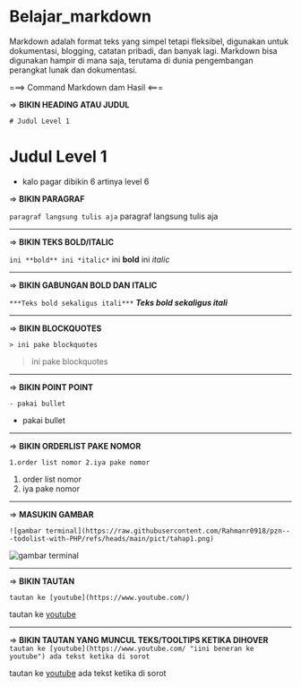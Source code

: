 # Belajar_markdown
Markdown adalah format teks yang simpel tetapi fleksibel, digunakan untuk dokumentasi, blogging, catatan pribadi, dan banyak lagi. Markdown bisa digunakan hampir di mana saja, terutama di dunia pengembangan perangkat lunak dan dokumentasi.

===> Command Markdown dam Hasil <===

=> **BIKIN HEADING ATAU JUDUL**

```# Judul Level 1```
# Judul Level 1
- kalo pagar dibikin 6 artinya level 6

=> **BIKIN PARAGRAF**

```paragraf langsung tulis aja```
paragraf langsung tulis aja<hr>

=> **BIKIN TEKS BOLD/ITALIC**

```ini **bold** ini *italic*```
ini **bold** ini *italic*<hr>

=> **BIKIN GABUNGAN BOLD DAN ITALIC**

```***Teks bold sekaligus itali***```
***Teks bold sekaligus itali***<hr>

=> **BIKIN BLOCKQUOTES**

```> ini pake blockquotes```
> ini pake blockquotes
<hr>

=> **BIKIN POINT POINT**

```- pakai bullet```
- pakai bullet
<hr>

=> **BIKIN ORDERLIST PAKE NOMOR**

```1.order list nomor 2.iya pake nomor```
1. order list nomor 
2. iya pake nomor
<hr>

=> **MASUKIN GAMBAR**

```![gambar terminal](https://raw.githubusercontent.com/Rahmanr0918/pzn---todolist-with-PHP/refs/heads/main/pict/tahap1.png)```

![gambar terminal](https://raw.githubusercontent.com/Rahmanr0918/pzn---todolist-with-PHP/refs/heads/main/pict/tahap1.png)
<hr>

=> **BIKIN TAUTAN**

```tautan ke [youtube](https://www.youtube.com/)```

tautan ke [youtube](https://www.youtube.com/)
<hr>

=> **BIKIN TAUTAN YANG MUNCUL TEKS/TOOLTIPS KETIKA DIHOVER**
```tautan ke [youtube](https://www.youtube.com/ "iini beneran ke youtube") ada tekst ketika di sorot```

tautan ke [youtube](https://www.youtube.com/ "iini beneran ke youtube") ada tekst ketika di sorot
